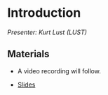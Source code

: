# Introduction

*Presenter: Kurt Lust (LUST)*

## Materials

<!--
Materials will be made available after the lecture
-->

<!--
<video src="https://462000265.lumidata.eu/2day-next/recordings/00-Introduction.mp4" controls="controls">
</video>
-->
-   A video recording will follow.

-   [Slides](https://462000265.lumidata.eu/2day-next/files/LUMI-2day-next-I01-IntroductionCourse.pdf)
